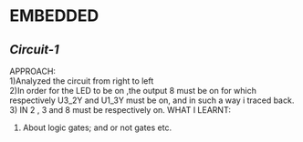 # **EMBEDDED**
## *Circuit-1*
APPROACH: <br/>
1)Analyzed the circuit from right to left <br/>
2)In order for the LED to be on ,the output 8 must be on for which respectively U3_2Y and U1_3Y must be on, and in such a way i traced back.  <br/>
3) IN 2 , 3 and 8 must be respectively on.
WHAT I LEARNT:  <br/>
1) About logic gates; and or not gates etc.

